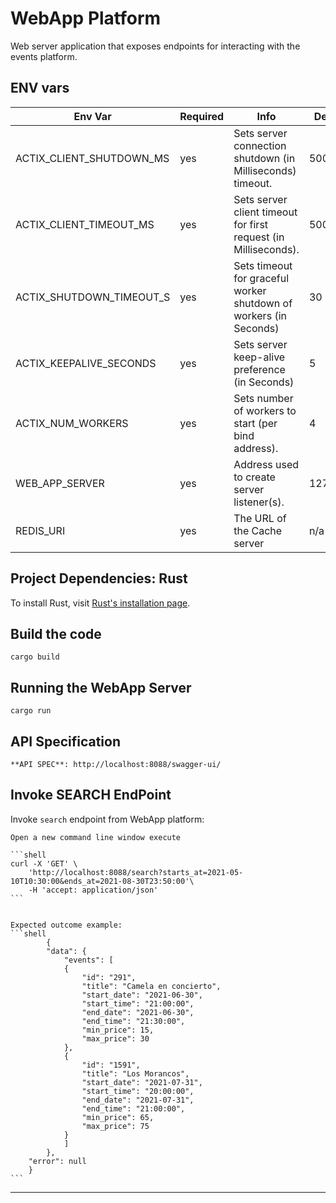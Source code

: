 # WebApp Platform

Web server application that exposes endpoints for interacting with the events platform.

## ENV vars

| Env Var                                             | Required | Info                                                                          | Default Value                             |
| --------------------------------------------------- | -------- | ----------------------------------------------------------------------------- | ----------------------------------------- |
| ACTIX_CLIENT_SHUTDOWN_MS                             | yes      |  Sets server connection shutdown (in Milliseconds) timeout.                                                 | 5000                                       |
| ACTIX_CLIENT_TIMEOUT_MS                           | yes      | Sets server client timeout for first request (in Milliseconds).                                        | 5000                                        |
| ACTIX_SHUTDOWN_TIMEOUT_S                               | yes         | Sets timeout for graceful worker shutdown of workers (in Seconds)                                       | 30                                       |
| ACTIX_KEEPALIVE_SECONDS                               | yes         | Sets server keep-alive preference (in Seconds)                                           | 5                                       |
| ACTIX_NUM_WORKERS                               | yes         | Sets number of workers to start (per bind address).                                          | 4                                      |
| WEB_APP_SERVER                               | yes         |  Address used to create server listener(s).                                      | 127.0.0.1:8088                                       |
| REDIS_URI                               | yes         | The URL of the Cache server                                            | n/a                                       |


## Project Dependencies: Rust

To install Rust, visit [Rust's installation page](https://www.rust-lang.org/tools/install).


## Build the code

```shell
cargo build
```

## Running the WebApp Server

```shell
cargo run
```

## API Specification
    **API SPEC**: http://localhost:8088/swagger-ui/

## Invoke SEARCH EndPoint
Invoke `search` endpoint from WebApp platform:
   
    Open a new command line window execute

    ```shell
    curl -X 'GET' \
        'http://localhost:8088/search?starts_at=2021-05-10T10:30:00&ends_at=2021-08-30T23:50:00'\
        -H 'accept: application/json'
    ```


    Expected outcome example: 
    ```shell
            {
            "data": {
                "events": [
                {
                    "id": "291",
                    "title": "Camela en concierto",
                    "start_date": "2021-06-30",
                    "start_time": "21:00:00",
                    "end_date": "2021-06-30",
                    "end_time": "21:30:00",
                    "min_price": 15,
                    "max_price": 30
                },
                {
                    "id": "1591",
                    "title": "Los Morancos",
                    "start_date": "2021-07-31",
                    "start_time": "20:00:00",
                    "end_date": "2021-07-31",
                    "end_time": "21:00:00",
                    "min_price": 65,
                    "max_price": 75
                }
                ]
            },
        "error": null
        }
    ```


---------------